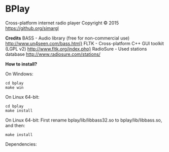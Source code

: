 BPlay
======= 
Cross-platform internet radio player
Copyright © 2015
<https://github.org/simargl>

**Credits**
BASS - Audio library (free for non-commercial use) http://www.un4seen.com/bass.html}
FLTK - Cross-platform C++ GUI toolkit (LGPL v2) http://www.fltk.org/index.php}
RadioSure - Used stations database http://www.radiosure.com/stations/

**How to install?**

On Windows:
````git clone https://github.com/simargl/bplay
cd bplay
make win
````
On Linux 64-bit:
````git clone https://github.com/simargl/bplay
cd bplay
make install
````
On Linux 64-bit:
First rename bplay/lib/libbass32.so to bplay/lib/libbass.so, and then:
````cd bplay
make install
````
Dependencies:
````fltk 1.3.x
````
